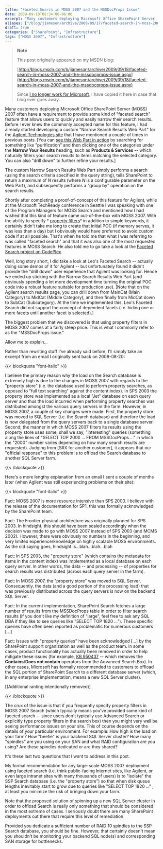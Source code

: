 ```yaml
---
title: "Faceted Search in MOSS 2007 and the MSSDocProps Issue"
date: 2009-09-18T08:34:00-06:00
excerpt: "Many customers deploying Microsoft Office SharePoint Server (MOSS) 2007 often have a requirement to provide some kind of \"faceted search\" feature that allows users to quickly and easily narrow their search results. Before I ever knew the commonly accepted..."
aliases: ["/blog/jjameson/archive/2009/09/17/faceted-search-in-moss-2007-and-the-mssdocprops-issue.aspx", "/blog/jjameson/archive/2009/09/18/faceted-search-in-moss-2007-and-the-mssdocprops-issue.aspx"]
draft: true
categories: ["SharePoint", "Infrastructure"]
tags: ["MOSS 2007", "Infrastructure"]
---
```


> **Note**
>
> This post originally appeared on my MSDN blog:
>
> [http://blogs.msdn.com/b/jjameson/archive/2009/09/18/faceted-search-in-moss-2007-and-the-mssdocprops-issue.aspx](http://blogs.msdn.com/b/jjameson/archive/2009/09/18/faceted-search-in-moss-2007-and-the-mssdocprops-issue.aspx)
>
> Since
> [I no longer work for Microsoft](/blog/jjameson/2011/09/02/last-day-with-microsoft),
> I have copied it here in case that blog ever goes away.

Many customers deploying Microsoft Office SharePoint Server (MOSS) 2007 often
have a requirement to provide some kind of "faceted search" feature that allows
users to quickly and easily narrow their search results. Before I ever knew the
commonly accepted name for this feature, I had already started developing a
custom "Narrow Search Results Web Part" for the
[Agilent Technologies site](http://www.chem.agilent.com/) that I have mentioned
a couple of times in previous posts.
[You can [see this Web Part in action](http://www.chem.agilent.com/en-US/Search/Pages/default.aspx?k=purification&a=%20scope:%22English%20%28U.S.%29%20Content%22+MainCat:%22Products+%26+Services%22)
by searching for something like "purification" and then clicking one of the
categories under the **Narrow Your Results** heading, such as **Products &
Services** -- which naturally filters your search results to items matching the
selected category. You can also "drill down" to further refine your results.]

The custom Narrow Search Results Web Part simply performs a search (using the
search criteria specified in the query string), tells SharePoint to return a
maximum of <var>N</var> results (where <var>N</var> is a configurable parameter
on the Web Part), and subsequently performs a "group by" operation on the search
results.

Shortly after completing a proof-of-concept of this feature for Agilent, while
at the Microsoft TechReady conference in Seattle I was speaking with one of the
Program Managers for MOSS Search and mentioned how I had wished that this kind
of feature came out-of-the-box with MOSS 2007. With the ability to specify *
[property filters](http://msdn.microsoft.com/en-us/library/ms582745.aspx)* in
addition to simple keywords, it certainly didn't take me long to create that
initial POC (if memory serves, it was less than a day) but I obviously would
have preferred to avoid custom code if at all possible. That's when he told me
that what I was referring to was called "faceted search" and that it was also
one of the most requested features in MOSS Search. He also told me to go take a
look at the
[Faceted Search project on CodePlex](http://facetedsearch.codeplex.com/).

Well, long story short, I did take a look at Leo's Faceted Search -- actually
doing some demos of it for Agilent -- but unfortunately found it didn't provide
the "drill down" user experience that Agilent was looking for. Hence we ended up
sticking with the Narrow Search Results Web Part (and obviously spending a lot
more development time turning the original POC code into a robust feature
suitable for production use). [Note that on the Agilent search results page, you
can drill down from MainCat (Main Category) to MidCat (Middle Category), and
then finally from MidCat down to SubCat (Subcategory). At the time we
implemented this, Leo's Faceted Search did not support the concept of dependent
facets (i.e. hiding one or more facets until another facet is selected).]

The biggest problem that we discovered is that using property filters in MOSS
2007 comes at a fairly steep price. This is what I commonly refer to as the
"MSSDocProps issue."

Allow me to explain...

Rather than rewriting stuff I've already said before, I'll simply take an
excerpt from an email I originally sent back on 2008-08-20:

{{< blockquote "font-italic" >}}

I believe the primary reason why the load on the Search database is extremely high is due to the changes in MOSS 2007 with regards to the "property store" (i.e. the database used to perform property searches, as opposed to "full text searching" against the content index). In SPS 2003 the property store was implemented as a local "Jet" database on each query server and thus the load incurred when performing property searches was distributed amongst the various query servers in the farm. However, in MOSS 2007, a couple of key changes were made. First, the property store was moved to SQL Server (i.e. the Search database) and therefore the load is now delegated from the query servers back to a single database server. Second, the manner in which MOSS 2007 filters its results using the property store uses some, shall we say, "interesting" queries (something along the lines of "SELECT TOP 2000 ... FROM MSSDocProps ..." in which the "2000" number varies depending on how many search results are requested). Judging from [SRX for another customer], it appears that our "official response" to this problem is to offload the Search database to another SQL Server farm.

{{< /blockquote >}}

Here's a more lengthy explanation from an email I sent a couple of months later
(when Agilent was still experiencing problems on their site):

{{< blockquote "font-italic" >}}

Fact: MOSS 2007 is more resource intensive than SPS 2003. I believe with the
release of the documentation for SP1, this was formally acknowledged by the
SharePoint team.

Fact: The Frontier physical architecture was originally planned for SPS 2003. In
hindsight, this should have been scaled accordingly when the decision was made
to go with MOSS 2007 instead of SPS 2003 (and MCMS 2002). However, there were
obviously no numbers in the beginning, and very limited experience/knowledge on
highly scalable MOSS environments. As the old saying goes, hindsight
is...blah...blah...blah

Fact: In SPS 2003, the "property store" (which contains the metadata for items
in the content index) was implemented as a local database on each query server.
In other words, the data -- and processing -- of properties for search results
was distributed (across each query server in the farm).

Fact: In MOSS 2007, the "property store" was moved to SQL Server. Consequently,
the data (and a good portion of the processing load) that was previously
distributed across the query servers is now on the backend SQL Server.

Fact: In the current implementation, SharePoint Search fetches a large number of
results from the MSSDocProps table in order to filter search results (if you
don't like my definition of "large", feel free to ask any SQL DBA if they like
to see queries like "SELECT TOP 1820 ..."). These specific queries have often
been reported as problematic for numerous customers [...]

Fact: Issues with "property queries" have been acknowledged
[...] by the SharePoint support organization as well as the product team. In some cases, product functionality has actually been removed in order to help mitigate these issues (for example, [KB 950437](http://support.microsoft.com/kb/950437/)
-- which removes the **Contains**/**Does not contain** operators from the
Advanced Search Box). In other cases, Microsoft has formally recommended to
customers to offload the SQL portion of SharePoint Search to a different
database server (which, in any enterprise implementation, means a new SQL Server
cluster).

[(Additional ranting intentionally removed)]

{{< /blockquote >}}

The crux of the issue is that if you frequently specify property filters in MOSS
2007 Search (which typically means you've provided some kind of faceted search
-- since users don't typically use Advanced Search or explicitly type property
filters in the search box) then you might very well be seeing performance issues
on your site. This of course depends on the details of your particular
environment. For example: How high is the load on your farm? How "beefie" is
your backend SQL Server cluster? How many "spindles" are you using on your SAN
and what RAID configuration are you using? Are these spindles dedicated or are
they shared?

It's these last two questions that I want to address in this post.

My formal recommendation for any large-scale MOSS 2007 deployment using faceted
search (i.e. think public-facing Internet sites, like Agilent, or even large
intranet sites with many thousands of users) is to "isolate" the SSP Search
database (i.e. the "property store") so that when disk queue lengths inevitably
start to grow due to queries like "SELECT TOP 1820 ..." , at least you minimize
the risk of bringing down your farm.

Note that the proposed solution of spinning up a new SQL Server cluster in order
to offload Search is really only something that should be considered in the most
extreme of cases. I seriously doubt there are many SharePoint deployments out
there that require this level of remediation.

Provided you dedicate a sufficient number of RAID 10 spindles to the SSP Search
database, you should be fine. However, that certainly doesn't mean you shouldn't
be monitoring your backend SQL node(s) and corresponding SAN storage for
bottlenecks.

